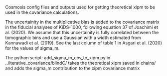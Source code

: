 Cosmosis config files and outputs used for getting theoretical xipm to be used in the covariance calculations.

The uncertainity in the multiplicative bias is added to the covariance matrix in the fiducial analyses of KiDS-1000, following equation 37 of Joachimi et al. (2020). We assume that this uncertainity is fully correlated between the tomographic bins and use a Gaussian with a width estimated from Kannawadi et al. (2019). See the last column of table 1 in Asgari et al. (2020) for the values of sigma_m.

The python script: add_sigma_m_cov_to_xipm.py in ../iterative_covariance/blindC/ takes the theoretical xipm saved in chains/ and adds the sigma_m contribution to the xipm covariance matrix
